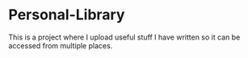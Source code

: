 # Personal-Library
This is a project where I upload useful stuff I have written so it can be accessed from multiple places.
